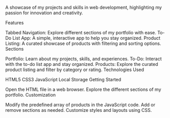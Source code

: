 A showcase of my projects and skills in web development, highlighting my passion for innovation and creativity.

Features

Tabbed Navigation: Explore different sections of my portfolio with ease.
To-Do List App: A simple, interactive app to help you stay organized.
Product Listing: A curated showcase of products with filtering and sorting options.
Sections

Portfolio: Learn about my projects, skills, and experiences.
To-Do: Interact with the to-do list app and stay organized.
Products: Explore the curated product listing and filter by category or rating.
Technologies Used

HTML5
CSS3
JavaScript
Local Storage
Getting Started

Open the HTML file in a web browser.
Explore the different sections of my portfolio.
Customization

Modify the predefined array of products in the JavaScript code.
Add or remove sections as needed.
Customize styles and layouts using CSS.